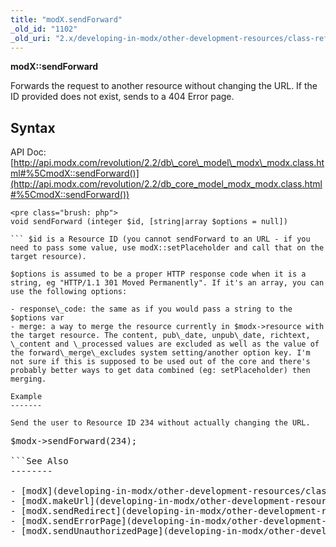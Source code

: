 ```yaml
---
title: "modX.sendForward"
_old_id: "1102"
_old_uri: "2.x/developing-in-modx/other-development-resources/class-reference/modx/modx.sendforward"
---
```


 **modX::sendForward**

 Forwards the request to another resource without changing the URL. If the ID provided does not exist, sends to a 404 Error page.

Syntax
------

 API Doc: [http://api.modx.com/revolution/2.2/db\_core\_model\_modx\_modx.class.html#%5CmodX::sendForward()](http://api.modx.com/revolution/2.2/db_core_model_modx_modx.class.html#%5CmodX::sendForward())

 ```
<pre class="brush: php">
void sendForward (integer $id, [string|array $options = null])

``` $id is a Resource ID (you cannot sendForward to an URL - if you need to pass some value, use modX::setPlaceholder and call that on the target resource).

 $options is assumed to be a proper HTTP response code when it is a string, eg "HTTP/1.1 301 Moved Permanently". If it's an array, you can use the following options:

- response\_code: the same as if you would pass a string to the $options var
- merge: a way to merge the resource currently in $modx->resource with the target resource. The content, pub\_date, unpub\_date, richtext, \_content and \_processed values are excluded as well as the value of the forward\_merge\_excludes system setting/another option key. I'm not sure if this is supposed to be used out of the core and there's probably better ways to get data combined (eg: setPlaceholder) then merging.

Example
-------

 Send the user to Resource ID 234 without actually changing the URL.

 ```
<pre class="brush: php">
$modx->sendForward(234);

```See Also
--------

- [modX](developing-in-modx/other-development-resources/class-reference/modx "modX")
- [modX.makeUrl](developing-in-modx/other-development-resources/class-reference/modx/modx.makeurl "modX.makeUrl")
- [modX.sendRedirect](developing-in-modx/other-development-resources/class-reference/modx/modx.sendredirect "modX.sendRedirect")
- [modX.sendErrorPage](developing-in-modx/other-development-resources/class-reference/modx/modx.senderrorpage "modX.sendErrorPage")
- [modX.sendUnauthorizedPage](developing-in-modx/other-development-resources/class-reference/modx/modx.sendunauthorizedpage)